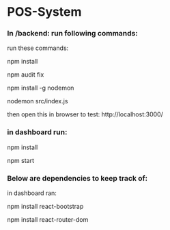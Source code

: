 # POS-System

### In /backend: run following commands:

run these commands:

npm install

npm audit fix

npm install -g nodemon

nodemon src/index.js

then open this in browser to test: http://localhost:3000/

### in dashboard run:

npm install 

npm start

### Below are dependencies to keep track of:

in dashboard ran:

npm install react-bootstrap

npm install react-router-dom